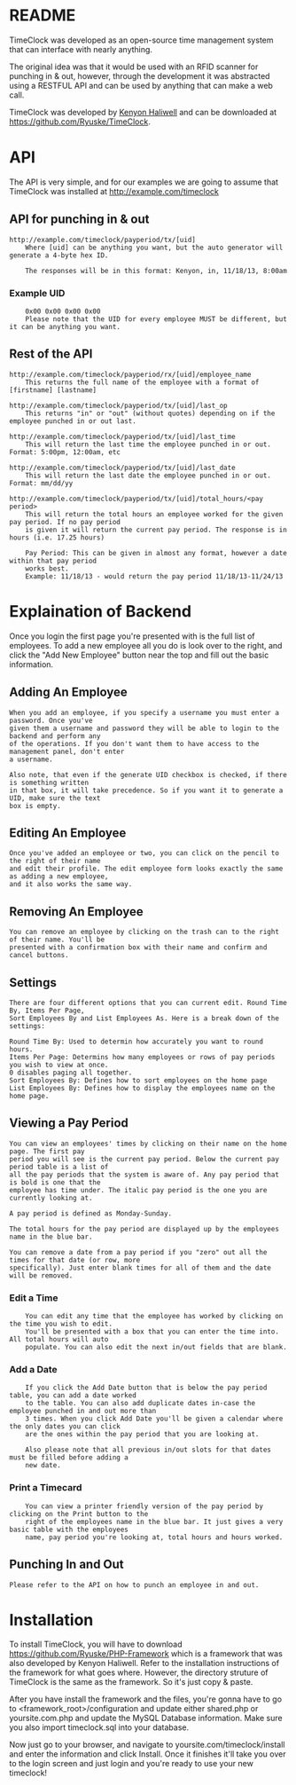 # README #
TimeClock was developed as an open-source time management system that can interface with nearly anything.

The original idea was that it would be used with an RFID scanner for punching in & out, however, through
the development it was abstracted using a RESTFUL API and can be used by anything that can make a web
call.

TimeClock was developed by [Kenyon Haliwell](https://google.com/+KenyonHaliwell) and can be downloaded at https://github.com/Ryuske/TimeClock.

# API #
The API is very simple, and for our examples we are going to assume that TimeClock was installed at
http://example.com/timeclock

## API for punching in & out ##
    http://example.com/timeclock/payperiod/tx/[uid] 
        Where [uid] can be anything you want, but the auto generator will generate a 4-byte hex ID.
        
        The responses will be in this format: Kenyon, in, 11/18/13, 8:00am

### Example UID ###
        0x00 0x00 0x00 0x00
        Please note that the UID for every employee MUST be different, but it can be anything you want.

## Rest of the API ##
    http://example.com/timeclock/payperiod/rx/[uid]/employee_name
        This returns the full name of the employee with a format of [firstname] [lastname]
    
    http://example.com/timeclock/payperiod/tx/[uid]/last_op
        This returns "in" or "out" (without quotes) depending on if the employee punched in or out last.
        
    http://example.com/timeclock/payperiod/tx/[uid]/last_time
        This will return the last time the employee punched in or out. Format: 5:00pm, 12:00am, etc
        
    http://example.com/timeclock/payperiod/tx/[uid]/last_date
        This will return the last date the employee punched in or out. Format: mm/dd/yy
        
    http://example.com/timeclock/payperiod/tx/[uid]/total_hours/<pay period>
        This will return the total hours an employee worked for the given pay period. If no pay period
        is given it will return the current pay period. The response is in hours (i.e. 17.25 hours)
        
        Pay Period: This can be given in almost any format, however a date within that pay period
        works best.
        Example: 11/18/13 - would return the pay period 11/18/13-11/24/13
        
# Explaination of Backend #
Once you login the first page you're presented with is the full list of employees. To add a new
employee all you do is look over to the right, and click the "Add New Employee" button near the
top and fill out the basic information.

## Adding An Employee ##
    When you add an employee, if you specify a username you must enter a password. Once you've
    given them a username and password they will be able to login to the backend and perform any
    of the operations. If you don't want them to have access to the management panel, don't enter
    a username.

    Also note, that even if the generate UID checkbox is checked, if there is something written
    in that box, it will take precedence. So if you want it to generate a UID, make sure the text
    box is empty.

## Editing An Employee ##
    Once you've added an employee or two, you can click on the pencil to the right of their name
    and edit their profile. The edit employee form looks exactly the same as adding a new employee,
    and it also works the same way.

## Removing An Employee ##
    You can remove an employee by clicking on the trash can to the right of their name. You'll be
    presented with a confirmation box with their name and confirm and cancel buttons.
    
## Settings ##
    There are four different options that you can current edit. Round Time By, Items Per Page,
    Sort Employees By and List Employees As. Here is a break down of the settings:
    
    Round Time By: Used to determin how accurately you want to round hours.
    Items Per Page: Determins how many employees or rows of pay periods you wish to view at once.
    0 disables paging all together.
    Sort Employees By: Defines how to sort employees on the home page
    List Employees By: Defines how to display the employees name on the home page.
    
## Viewing a Pay Period ##
    You can view an employees' times by clicking on their name on the home page. The first pay
    period you will see is the current pay period. Below the current pay period table is a list of
    all the pay periods that the system is aware of. Any pay period that is bold is one that the
    employee has time under. The italic pay period is the one you are currently looking at.
    
    A pay period is defined as Monday-Sunday.
    
    The total hours for the pay period are displayed up by the employees name in the blue bar.
    
    You can remove a date from a pay period if you "zero" out all the times for that date (or row, more
    specifically). Just enter blank times for all of them and the date will be removed.
    
### Edit a Time ###
        You can edit any time that the employee has worked by clicking on the time you wish to edit.
        You'll be presented with a box that you can enter the time into. All total hours will auto
        populate. You can also edit the next in/out fields that are blank.
    
### Add a Date ###
        If you click the Add Date button that is below the pay period table, you can add a date worked
        to the table. You can also add duplicate dates in-case the employee punched in and out more than
        3 times. When you click Add Date you'll be given a calendar where the only dates you can click
        are the ones within the pay period that you are looking at.
        
        Also please note that all previous in/out slots for that dates must be filled before adding a
        new date.
        
### Print a Timecard ###
        You can view a printer friendly version of the pay period by clicking on the Print button to the
        right of the employees name in the blue bar. It just gives a very basic table with the employees
        name, pay period you're looking at, total hours and hours worked.
        
## Punching In and Out ##
    Please refer to the API on how to punch an employee in and out.

# Installation #
To install TimeClock, you will have to download https://github.com/Ryuske/PHP-Framework which is a framework
that was also developed by Kenyon Haliwell. Refer to the installation instructions of the framework for what
goes where. However, the directory struture of TimeClock is the same as the framework. So it's just copy & paste.

After you have install the framework and the files, you're gonna have to go to <framework_root>/configuration
and update either shared.php or yoursite.com.php and update the MySQL Database information. Make sure you also
import timeclock.sql into your database.

Now just go to your browser, and navigate to yoursite.com/timeclock/install and enter the information and click
Install. Once it finishes it'll take you over to the login screen and just login and you're ready to use your
new timeclock!
